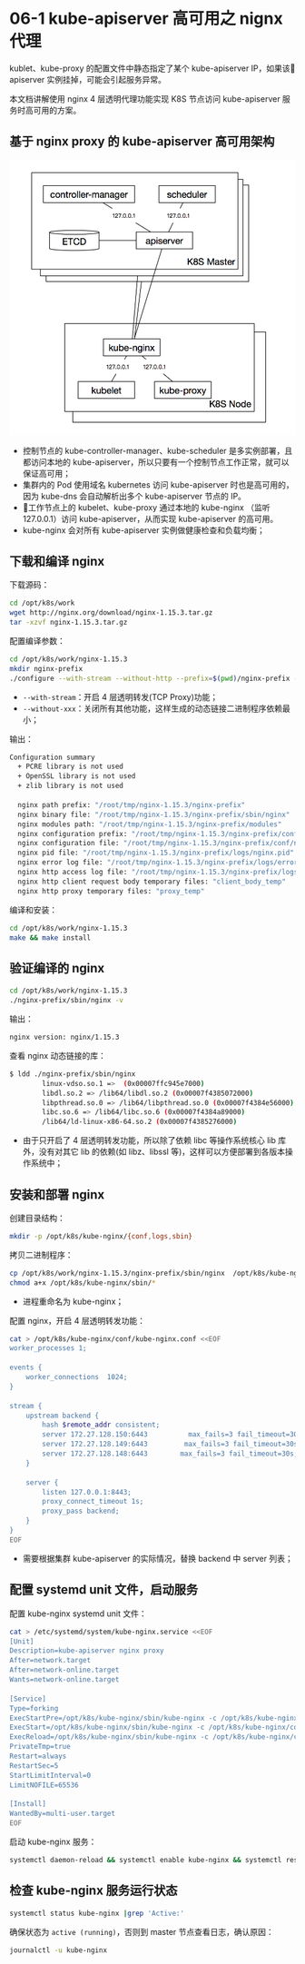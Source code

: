 # 06-1 kube-apiserver 高可用之 nignx 代理

kublet、kube-proxy 的配置文件中静态指定了某个 kube-apiserver IP，如果该 apiserver 实例挂掉，可能会引起服务异常。

本文档讲解使用 nginx 4 层透明代理功能实现 K8S 节点访问 kube-apiserver 服务时高可用的方案。

## 基于 nginx proxy 的 kube-apiserver 高可用架构

![nginx-proxy-ha.png](images/nginx-proxy-ha.png)

+ 控制节点的 kube-controller-manager、kube-scheduler 是多实例部署，且都访问本地的 kube-apiserver，所以只要有一个控制节点工作正常，就可以保证高可用；
+ 集群内的 Pod 使用域名 kubernetes 访问 kube-apiserver 时也是高可用的，因为 kube-dns 会自动解析出多个 kube-apiserver 节点的 IP。
+ 工作节点上的 kubelet、kube-proxy 通过本地的 kube-nginx （监听 127.0.0.1）访问 kube-apiserver，从而实现 kube-apiserver 的高可用。
+ kube-nginx 会对所有 kube-apiserver 实例做健康检查和负载均衡；

## 下载和编译 nginx

下载源码：

``` bash
cd /opt/k8s/work
wget http://nginx.org/download/nginx-1.15.3.tar.gz
tar -xzvf nginx-1.15.3.tar.gz
```

配置编译参数：

``` bash
cd /opt/k8s/work/nginx-1.15.3
mkdir nginx-prefix
./configure --with-stream --without-http --prefix=$(pwd)/nginx-prefix --without-http_uwsgi_module --without-http_scgi_module --without-http_fastcgi_module
```
+ `--with-stream`：开启 4 层透明转发(TCP Proxy)功能；
+ `--without-xxx`：关闭所有其他功能，这样生成的动态链接二进制程序依赖最小；

输出：

``` bash
Configuration summary
  + PCRE library is not used
  + OpenSSL library is not used
  + zlib library is not used

  nginx path prefix: "/root/tmp/nginx-1.15.3/nginx-prefix"
  nginx binary file: "/root/tmp/nginx-1.15.3/nginx-prefix/sbin/nginx"
  nginx modules path: "/root/tmp/nginx-1.15.3/nginx-prefix/modules"
  nginx configuration prefix: "/root/tmp/nginx-1.15.3/nginx-prefix/conf"
  nginx configuration file: "/root/tmp/nginx-1.15.3/nginx-prefix/conf/nginx.conf"
  nginx pid file: "/root/tmp/nginx-1.15.3/nginx-prefix/logs/nginx.pid"
  nginx error log file: "/root/tmp/nginx-1.15.3/nginx-prefix/logs/error.log"
  nginx http access log file: "/root/tmp/nginx-1.15.3/nginx-prefix/logs/access.log"
  nginx http client request body temporary files: "client_body_temp"
  nginx http proxy temporary files: "proxy_temp"
```

编译和安装：

``` bash
cd /opt/k8s/work/nginx-1.15.3
make && make install
```

## 验证编译的 nginx 

``` bash
cd /opt/k8s/work/nginx-1.15.3
./nginx-prefix/sbin/nginx -v
```

输出：

``` bash
nginx version: nginx/1.15.3
```

查看 nginx 动态链接的库：

``` bash
$ ldd ./nginx-prefix/sbin/nginx
        linux-vdso.so.1 =>  (0x00007ffc945e7000)
        libdl.so.2 => /lib64/libdl.so.2 (0x00007f4385072000)
        libpthread.so.0 => /lib64/libpthread.so.0 (0x00007f4384e56000)
        libc.so.6 => /lib64/libc.so.6 (0x00007f4384a89000)
        /lib64/ld-linux-x86-64.so.2 (0x00007f4385276000)
```
+ 由于只开启了 4 层透明转发功能，所以除了依赖 libc 等操作系统核心 lib 库外，没有对其它 lib 的依赖(如 libz、libssl 等)，这样可以方便部署到各版本操作系统中；

## 安装和部署 nginx

创建目录结构：

``` bash
mkdir -p /opt/k8s/kube-nginx/{conf,logs,sbin}
```

拷贝二进制程序：

``` bash
cp /opt/k8s/work/nginx-1.15.3/nginx-prefix/sbin/nginx  /opt/k8s/kube-nginx/sbin/kube-nginx
chmod a+x /opt/k8s/kube-nginx/sbin/*
```
+ 进程重命名为 kube-nginx；

配置 nginx，开启 4 层透明转发功能：

``` bash
cat > /opt/k8s/kube-nginx/conf/kube-nginx.conf <<EOF
worker_processes 1;

events {
    worker_connections  1024;
}

stream {
    upstream backend {
        hash $remote_addr consistent;
        server 172.27.128.150:6443          max_fails=3 fail_timeout=30s;
        server 172.27.128.149:6443         max_fails=3 fail_timeout=30s;
        server 172.27.128.148:6443        max_fails=3 fail_timeout=30s;
    }

    server {
        listen 127.0.0.1:8443;
        proxy_connect_timeout 1s;
        proxy_pass backend;
    }
}
EOF
```
+ 需要根据集群 kube-apiserver 的实际情况，替换 backend 中 server 列表；

## 配置 systemd unit 文件，启动服务

配置 kube-nginx systemd unit 文件：

``` bash
cat > /etc/systemd/system/kube-nginx.service <<EOF
[Unit]
Description=kube-apiserver nginx proxy
After=network.target
After=network-online.target
Wants=network-online.target

[Service]
Type=forking
ExecStartPre=/opt/k8s/kube-nginx/sbin/kube-nginx -c /opt/k8s/kube-nginx/conf/kube-nginx.conf -p /opt/k8s/kube-nginx -t
ExecStart=/opt/k8s/kube-nginx/sbin/kube-nginx -c /opt/k8s/kube-nginx/conf/kube-nginx.conf -p /opt/k8s/kube-nginx
ExecReload=/opt/k8s/kube-nginx/sbin/kube-nginx -c /opt/k8s/kube-nginx/conf/kube-nginx.conf -p /opt/k8s/kube-nginx -s reload
PrivateTmp=true
Restart=always
RestartSec=5
StartLimitInterval=0
LimitNOFILE=65536

[Install]
WantedBy=multi-user.target
EOF
```

启动 kube-nginx 服务：

``` bash
systemctl daemon-reload && systemctl enable kube-nginx && systemctl restart kube-nginx
```

## 检查 kube-nginx 服务运行状态

``` bash
systemctl status kube-nginx |grep 'Active:'
```

确保状态为 `active (running)`，否则到 master 节点查看日志，确认原因：

``` bash
journalctl -u kube-nginx
```